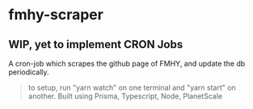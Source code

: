 # fmhy-scraper

## WIP, yet to implement CRON Jobs

A cron-job which scrapes the github page of FMHY, and update the db periodically.

> to setup, run "yarn watch" on one terminal and "yarn start" on another.
> Built using Prisma, Typescript, Node, PlanetScale
